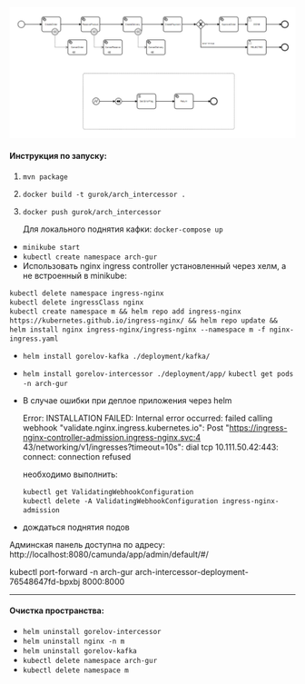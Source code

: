 ![img.png](img.png)

#### Инструкция по запуску:
1) `mvn package`
2) `docker build -t gurok/arch_intercessor .`
3) `docker push gurok/arch_intercessor`
   
   Для локального поднятия кафки: `docker-compose up`
   
- `minikube start`
- `kubectl create namespace arch-gur`
- Использовать nginx ingress controller установленный через хелм, а не встроенный в minikube:

```
kubectl delete namespace ingress-nginx
kubectl delete ingressClass nginx
kubectl create namespace m && helm repo add ingress-nginx https://kubernetes.github.io/ingress-nginx/ && helm repo update && helm install nginx ingress-nginx/ingress-nginx --namespace m -f nginx-ingress.yaml
```

- `helm install gorelov-kafka ./deployment/kafka/`
- `helm install gorelov-intercessor ./deployment/app/`
   `kubectl get pods -n arch-gur`
- В случае ошибки при деплое приложения через helm

  Error: INSTALLATION FAILED: Internal error occurred: failed calling webhook "validate.nginx.ingress.kubernetes.io": Post "https://ingress-nginx-controller-admission.ingress-nginx.svc:4
  43/networking/v1/ingresses?timeout=10s": dial tcp 10.111.50.42:443: connect: connection refused

  необходимо выполнить:
    ```
    kubectl get ValidatingWebhookConfiguration
    kubectl delete -A ValidatingWebhookConfiguration ingress-nginx-admission
    ```  
- дождаться поднятия подов


Админская панель доступна по адресу: http://localhost:8080/camunda/app/admin/default/#/

kubectl port-forward -n arch-gur arch-intercessor-deployment-76548647fd-bpxbj 8000:8000

---

#### Очистка пространства:

- `helm uninstall gorelov-intercessor`
- `helm uninstall nginx -n m`
- `helm uninstall gorelov-kafka`  
- `kubectl delete namespace arch-gur`
- `kubectl delete namespace m`